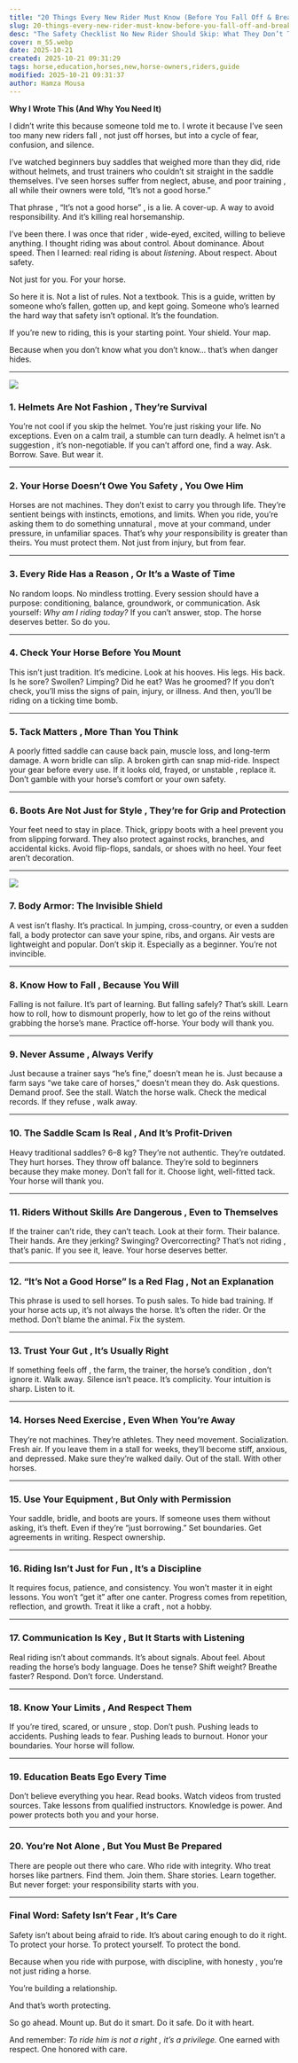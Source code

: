 ```yaml
---
title: "20 Things Every New Rider Must Know (Before You Fall Off & Break Something)"
slug: 20-things-every-new-rider-must-know-before-you-fall-off-and-break-something
desc: "The Safety Checklist No New Rider Should Skip: What They Don’t Teach You at the Barn"
cover: m_55.webp
date: 2025-10-21
created: 2025-10-21 09:31:29
tags: horse,education,horses,new,horse-owners,riders,guide
modified: 2025-10-21 09:31:37
author: Hamza Mousa
---
```


**Why I Wrote This (And Why You Need It)**

I didn’t write this because someone told me to. I wrote it because I’ve seen too many new riders fall ,  not just off horses, but into a cycle of fear, confusion, and silence.

I’ve watched beginners buy saddles that weighed more than they did, ride without helmets, and trust trainers who couldn’t sit straight in the saddle themselves. I’ve seen horses suffer from neglect, abuse, and poor training ,  all while their owners were told, “It’s not a good horse.”

That phrase ,  “It’s not a good horse” ,  is a lie. A cover-up. A way to avoid responsibility. And it’s killing real horsemanship.

I’ve been there. I was once that rider ,  wide-eyed, excited, willing to believe anything. I thought riding was about control. About dominance. About speed. Then I learned: real riding is about *listening*. About respect. About safety.

Not just for you. For your horse.

So here it is. Not a list of rules. Not a textbook. This is a guide,  written by someone who’s fallen, gotten up, and kept going. Someone who’s learned the hard way that safety isn’t optional. It’s the foundation.

If you’re new to riding, this is your starting point. Your shield. Your map.

Because when you don’t know what you don’t know… that’s when danger hides.

---

![](/post_covers/kuzey_same_horse_2.jpeg)

<!--  -->
### **1. Helmets Are Not Fashion ,  They’re Survival**

You’re not cool if you skip the helmet. You’re just risking your life. No exceptions. Even on a calm trail, a stumble can turn deadly. A helmet isn’t a suggestion ,  it’s non-negotiable. If you can’t afford one, find a way. Ask. Borrow. Save. But wear it.

---

### **2. Your Horse Doesn’t Owe You Safety ,  You Owe Him**

Horses are not machines. They don’t exist to carry you through life. They’re sentient beings with instincts, emotions, and limits. When you ride, you’re asking them to do something unnatural ,  move at your command, under pressure, in unfamiliar spaces. That’s why *your* responsibility is greater than theirs. You must protect them. Not just from injury, but from fear.

---

### **3. Every Ride Has a Reason ,  Or It’s a Waste of Time**

No random loops. No mindless trotting. Every session should have a purpose: conditioning, balance, groundwork, or communication. Ask yourself: *Why am I riding today?* If you can’t answer, stop. The horse deserves better. So do you.

---

### **4. Check Your Horse Before You Mount**

This isn’t just tradition. It’s medicine. Look at his hooves. His legs. His back. Is he sore? Swollen? Limping? Did he eat? Was he groomed? If you don’t check, you’ll miss the signs of pain, injury, or illness. And then, you’ll be riding on a ticking time bomb.

---

### **5. Tack Matters ,  More Than You Think**

A poorly fitted saddle can cause back pain, muscle loss, and long-term damage. A worn bridle can slip. A broken girth can snap mid-ride. Inspect your gear before every use. If it looks old, frayed, or unstable ,  replace it. Don’t gamble with your horse’s comfort or your own safety.

---

### **6. Boots Are Not Just for Style ,  They’re for Grip and Protection**

Your feet need to stay in place. Thick, grippy boots with a heel prevent you from slipping forward. They also protect against rocks, branches, and accidental kicks. Avoid flip-flops, sandals, or shoes with no heel. Your feet aren’t decoration.

---

![](/post_covers/_mo_24.jpg)

### **7. Body Armor: The Invisible Shield**

A vest isn’t flashy. It’s practical. In jumping, cross-country, or even a sudden fall, a body protector can save your spine, ribs, and organs. Air vests are lightweight and popular. Don’t skip it. Especially as a beginner. You’re not invincible.

---

### **8. Know How to Fall ,  Because You Will**

Falling is not failure. It’s part of learning. But falling safely? That’s skill. Learn how to roll, how to dismount properly, how to let go of the reins without grabbing the horse’s mane. Practice off-horse. Your body will thank you.

---

### **9. Never Assume ,  Always Verify**

Just because a trainer says “he’s fine,” doesn’t mean he is. Just because a farm says “we take care of horses,” doesn’t mean they do. Ask questions. Demand proof. See the stall. Watch the horse walk. Check the medical records. If they refuse ,  walk away.

---

### **10. The Saddle Scam Is Real ,  And It’s Profit-Driven**

Heavy traditional saddles? 6–8 kg? They’re not authentic. They’re outdated. They hurt horses. They throw off balance. They’re sold to beginners because they make money. Don’t fall for it. Choose light, well-fitted tack. Your horse will thank you.

---

### **11. Riders Without Skills Are Dangerous ,  Even to Themselves**

If the trainer can’t ride, they can’t teach. Look at their form. Their balance. Their hands. Are they jerking? Swinging? Overcorrecting? That’s not riding ,  that’s panic. If you see it, leave. Your horse deserves better.

---

### **12. “It’s Not a Good Horse” Is a Red Flag ,  Not an Explanation**

This phrase is used to sell horses. To push sales. To hide bad training. If your horse acts up, it’s not always the horse. It’s often the rider. Or the method. Don’t blame the animal. Fix the system.

---

### **13. Trust Your Gut ,  It’s Usually Right**

If something feels off ,  the farm, the trainer, the horse’s condition ,  don’t ignore it. Walk away. Silence isn’t peace. It’s complicity. Your intuition is sharp. Listen to it.

---

### **14. Horses Need Exercise ,  Even When You’re Away**

They’re not machines. They’re athletes. They need movement. Socialization. Fresh air. If you leave them in a stall for weeks, they’ll become stiff, anxious, and depressed. Make sure they’re walked daily. Out of the stall. With other horses.

---

### **15. Use Your Equipment ,  But Only with Permission**

Your saddle, bridle, and boots are yours. If someone uses them without asking, it’s theft. Even if they’re “just borrowing.” Set boundaries. Get agreements in writing. Respect ownership.

---

### **16. Riding Isn’t Just for Fun ,  It’s a Discipline**

It requires focus, patience, and consistency. You won’t master it in eight lessons. You won’t “get it” after one canter. Progress comes from repetition, reflection, and growth. Treat it like a craft ,  not a hobby.

---

### **17. Communication Is Key ,  But It Starts with Listening**

Real riding isn’t about commands. It’s about signals. About feel. About reading the horse’s body language. Does he tense? Shift weight? Breathe faster? Respond. Don’t force. Understand.

---

### **18. Know Your Limits ,  And Respect Them**

If you’re tired, scared, or unsure ,  stop. Don’t push. Pushing leads to accidents. Pushing leads to fear. Pushing leads to burnout. Honor your boundaries. Your horse will follow.

---

### **19. Education Beats Ego Every Time**

Don’t believe everything you hear. Read books. Watch videos from trusted sources. Take lessons from qualified instructors. Knowledge is power. And power protects both you and your horse.

---

### **20. You’re Not Alone ,  But You Must Be Prepared**

There are people out there who care. Who ride with integrity. Who treat horses like partners. Find them. Join them. Share stories. Learn together. But never forget: your responsibility starts with you.

---

### **Final Word: Safety Isn’t Fear ,  It’s Care**

Safety isn’t about being afraid to ride. It’s about caring enough to do it right. To protect your horse. To protect yourself. To protect the bond.

Because when you ride with purpose, with discipline, with honesty ,  you’re not just riding a horse.

You’re building a relationship.

And that’s worth protecting.

So go ahead. Mount up. But do it smart. Do it safe. Do it with heart.

And remember:
*To ride him is not a right ,  it’s a privilege.*
One earned with respect.
One honored with care.
